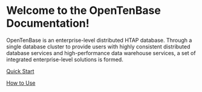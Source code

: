 # Welcome to the OpenTenBase Documentation!

OpenTenBase is an enterprise-level distributed HTAP database. Through a single database cluster to provide users with highly consistent distributed database services and high-performance data warehouse services, a set of integrated enterprise-level solutions is formed.

[Quick Start](guide/quickstart.md)  

[How to Use](guide/use.md)  
